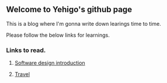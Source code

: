 ## Welcome to Yehigo's github page
This is a blog where I'm gonna write down learings time to time.  

Please follow the below links for learnings. 

###  Links to read.
1.   [Software design introduction](/software/design/introduction)


2. [Travel](/travel/first)
